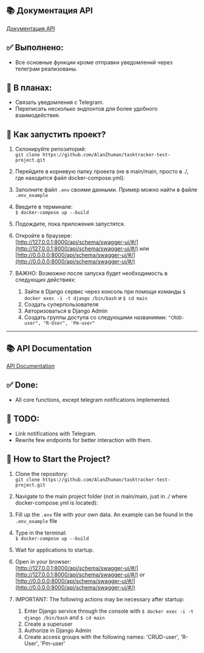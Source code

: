 ## 📚 Документация API
[Документация API](http://127.0.0.1:8000/api/schema/swagger-ui/#/)

## ✅ Выполнено:
- Все основные функции кроме отправки уведомлений через телеграм реализованы.

## 🚧 В планах:
- Связать уведомления с Telegram.
- Переписать несколько эндпонтов для более удобного взаимодействия.

## 🚀 Как запустить проект?
1. Склонируйте репозиторий:  
   `git clone https://github.com/AlanZhuman/tasktracker-test-project.git`
   
2. Перейдите в корневую папку проекта (не в main/main, просто в ./, где находится файл docker-compose.yml):  
   
3. Заполните файл `.env` своими данными. Пример можно найти в файле `.env_example`
   
4. Введите в терминале:  
   `$ docker-compose up --build`
   
5. Подождите, пока приложения запустятся.

6. Откройте в браузере:  
   [http://127.0.0.1:8000/api/schema/swagger-ui/#/](http://127.0.0.1:8000/api/schema/swagger-ui/#/) или [http://0.0.0.0:8000/api/schema/swagger-ui/#/](http://0.0.0.0:8000/api/schema/swagger-ui/#/)

7. ВАЖНО: Возможно после запуска будет необходимость в следующих действиях:
   1. Зайти в Django сервис через консоль при помощи команды `$ docker exec -i -t django /bin/bash` и `$ cd main`
   2. Создать суперпользователя
   3. Авторизоваться в Django Admin
   4. Создать группы доступа со следующими названиями: `"CRUD-user", "R-User", 'Pm-user"`


---

## 📚 API Documentation
[API Documentation](http://127.0.0.1:8000/api/schema/swagger-ui/#/)

## ✅ Done:
- All core functions, except telegram notifications implemented.

## 🚧 TODO:
- Link notifications with Telegram.
- Rewrite few endpoints for better interaction with them.

## 🚀 How to Start the Project?
1. Clone the repository:  
   `git clone https://github.com/AlanZhuman/tasktracker-test-project.git`
   
2. Navigate to the main project folder (not in main/main, just in ./ where docker-compose.yml is located):  
   
3. Fill up the `.env` file with your own data. An example can be found in the `.env_example` file
   
4. Type in the terminal:  
   `$ docker-compose up --build`
   
5. Wait for applications to startup.

6. Open in your browser:  
   [http://127.0.0.1:8000/api/schema/swagger-ui/#/](http://127.0.0.1:8000/api/schema/swagger-ui/#/) or [http://0.0.0.0:8000/api/schema/swagger-ui/#/](http://0.0.0.0:8000/api/schema/swagger-ui/#/)

7. IMPORTANT: The following actions may be necessary after startup:
   1. Enter Django service through the console with `$ docker exec -i -t django /bin/bash` and `$ cd main`
   2. Create a superuser
   3. Authorize in Django Admin
   4. Create access groups with the following names: 'CRUD-user', 'R-User', 'Pm-user'
